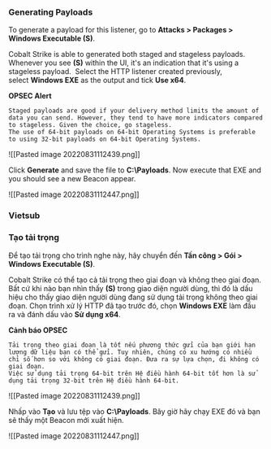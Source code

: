### Generating Payloads

To generate a payload for this listener, go to **Attacks > Packages > Windows Executable (S)**.

Cobalt Strike is able to generated both staged and stageless payloads. Whenever you see **(S)** within the UI, it's an indication that it's using a stageless payload.  Select the HTTP listener created previously, select **Windows EXE** as the output and tick **Use x64**.

**OPSEC Alert**
```
Staged payloads are good if your delivery method limits the amount of data you can send. However, they tend to have more indicators compared to stageless. Given the choice, go stageless.  
The use of 64-bit payloads on 64-bit Operating Systems is preferable to using 32-bit payloads on 64-bit Operating Systems.
```

![[Pasted image 20220831112439.png]]

Click **Generate** and save the file to **C:\Payloads**. Now execute that EXE and you should see a new Beacon appear.

![[Pasted image 20220831112447.png]]

### Vietsub

### Tạo tải trọng

Để tạo tải trọng cho trình nghe này, hãy chuyển đến **Tấn công > Gói > Windows Executable (S)**.

Cobalt Strike có thể tạo cả tải trọng theo giai đoạn và không theo giai đoạn. Bất cứ khi nào bạn nhìn thấy **(S)** trong giao diện người dùng, thì đó là dấu hiệu cho thấy giao diện người dùng đang sử dụng tải trọng không theo giai đoạn. Chọn trình xử lý HTTP đã tạo trước đó, chọn **Windows EXE** làm đầu ra và đánh dấu vào **Sử dụng x64**.

**Cảnh báo OPSEC**
```
Tải trọng theo giai đoạn là tốt nếu phương thức gửi của bạn giới hạn lượng dữ liệu bạn có thể gửi. Tuy nhiên, chúng có xu hướng có nhiều chỉ số hơn so với không có giai đoạn. Đưa ra sự lựa chọn, đi không có giai đoạn.
Việc sử dụng tải trọng 64-bit trên Hệ điều hành 64-bit tốt hơn là sử dụng tải trọng 32-bit trên Hệ điều hành 64-bit.
```

![[Pasted image 20220831112439.png]]

Nhấp vào **Tạo** và lưu tệp vào **C:\Payloads**. Bây giờ hãy chạy EXE đó và bạn sẽ thấy một Beacon mới xuất hiện.

![[Pasted image 20220831112447.png]]

